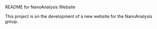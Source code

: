 README for NanoAnalysis Website

This project is on the development of a new website for the NanoAnalysis group.

